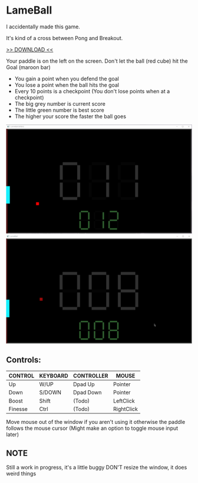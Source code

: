 # LameBall

I accidentally made this game.

It's kind of a cross between Pong and Breakout.

[>> DOWNLOAD <<](https://github.com/phraggers/LameBall/releases/download/v0.2/LameBall_v0.2.rar)

Your paddle is on the left on the screen.
Don't let the ball (red cube) hit the Goal (maroon bar)
- You gain a point when you defend the goal
- You lose a point when the ball hits the goal
- Every 10 points is a checkpoint
(You don't lose points when at a checkpoint)
- The big grey number is current score
- The little green number is best score
- The higher your score the faster the ball goes

![alt text](https://raw.githubusercontent.com/phraggers/LameBall/main/Screenshot_2021-09-13_042319.png)
![alt text](https://raw.githubusercontent.com/phraggers/LameBall/main/LameBallDemo.gif)

## Controls:
CONTROL | KEYBOARD | CONTROLLER | MOUSE
--------|----------|------------|------------
Up      |  W/UP    | Dpad Up    | Pointer
Down    |  S/DOWN  | Dpad Down  | Pointer
Boost   |  Shift   | (Todo)     | LeftClick
Finesse |  Ctrl    | (Todo)     | RightClick

Move mouse out of the window if you aren't using it
otherwise the paddle follows the mouse cursor
(Might make an option to toggle mouse input later)

## NOTE
Still a work in progress, it's a little buggy
DON'T resize the window, it does weird things